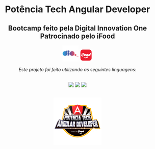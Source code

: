 <div align="center">
  <h1> Potência Tech Angular Developer </h1>
  <h2> Bootcamp feito pela Digital Innovation One<br> Patrocinado pelo iFood </h2>

<img height="50vh" src="https://github.com/ian-iglesias/pokedex/blob/main/assets/image-readme/dio-logo.png" />
<img height="40vh" src="https://github.com/ian-iglesias/pokedex/blob/main/assets/image-readme/ifood-logo.png" />

  <em> Este projeto foi feito utilizando as seguintes linguagens: </em><br><br>

  <img height="50vh" src="https://cdn.jsdelivr.net/gh/devicons/devicon/icons/html5/html5-plain-wordmark.svg" />
  <img height="50vh" src="https://cdn.jsdelivr.net/gh/devicons/devicon/icons/css3/css3-plain-wordmark.svg" />
  <img height="40vh" src="https://cdn.jsdelivr.net/gh/devicons/devicon/icons/javascript/javascript-plain.svg" />


  ##

  <div align="center">

<img height="150vh" src="https://github.com/ian-iglesias/pokedex/blob/04e8c60fc8aac0e21cb60d03cdf7f1d8dce71852/assets/image-readme/potencia-tech-angular-ifood.png" />

  </div>